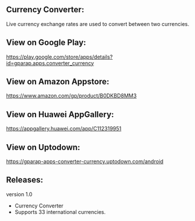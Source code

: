 Currency Converter:
-------------------
Live currency exchange rates are used to convert between two currencies.

View on Google Play:
--------------------
https://play.google.com/store/apps/details?id=gparap.apps.converter_currency

View on Amazon Appstore:
------------------------
https://www.amazon.com/gp/product/B0DKBD8MM3

View on Huawei AppGallery:
--------------------------
https://appgallery.huawei.com/app/C112319951

View on Uptodown:
-----------------
https://gparap-apps-converter-currency.uptodown.com/android

Releases:
---------
version 1.0

- Currency Converter
- Supports 33 international currencies.
